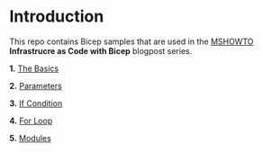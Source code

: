# Introduction
This repo contains Bicep samples that are used in the [MSHOWTO](https://www.mshowto.org/) **Infrastrucre as Code with Bicep** blogpost series.

**1.** [The Basics](https://www.mshowto.org/bicep-ile-infrastructre-as-code-bolum-1.html)

**2.** [Parameters](https://www.mshowto.org/bicep-ile-infrastructre-as-code-bolum-2-parametreler.html)

**3.** [If Condition](https://www.mshowto.org/bicep-ile-infrastructre-as-code-bolum-3-if-condition-kullanimi.html)

**4.** [For Loop](https://www.mshowto.org/bicep-ile-infrastructre-as-code-bolum-4-for-loop-kullanimi.html)

**5.** [Modules](https://www.mshowto.org/bicep-ile-infrastructre-as-code-bolum-5-moduller.html)